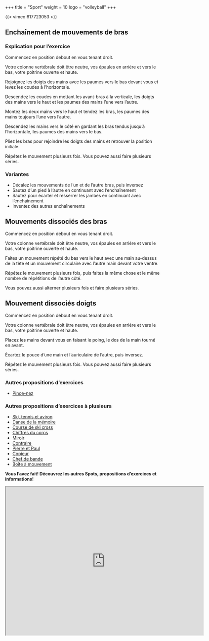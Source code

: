+++
title = "Sport"
weight = 10
logo = "volleyball"
+++

{{< vimeo 617723053 >}}

## Enchaînement de mouvements de bras

### Explication pour l’exercice

Commencez en position debout en vous tenant droit.

Votre colonne vertébrale doit être neutre, vos épaules en arrière et vers le bas, votre poitrine ouverte et haute.

Rejoignez les doigts des mains avec les paumes vers le bas devant vous et levez les coudes à l’horizontale.

Descendez les coudes en mettant les avant-bras à la verticale, les doigts des mains vers le haut et les paumes des mains l’une vers l’autre.

Montez les deux mains vers le haut et tendez les bras, les paumes des mains toujours l’une vers l’autre.

Descendez les mains vers le côté en gardant les bras tendus jusqu’à l’horizontale, les paumes des mains vers le bas.

Pliez les bras pour rejoindre les doigts des mains et retrouver la position initiale.

Répétez le mouvement plusieurs fois. Vous pouvez aussi faire plusieurs séries.

### Variantes

- Décalez les mouvements de l’un et de l’autre bras, puis inversez
- Sautez d’un pied à l’autre en continuant avec l’enchaînement
- Sautez pour écarter et resserrer les jambes en continuant avec l’enchaînement
- Inventez des autres enchaînements

## Mouvements dissociés des bras

Commencez en position debout en vous tenant droit.

Votre colonne vertébrale doit être neutre, vos épaules en arrière et vers le bas, votre poitrine ouverte et haute.

Faites un mouvement répété du bas vers le haut avec une main au-dessus de la tête et un mouvement circulaire avec l’autre main devant votre ventre.

Répétez le mouvement plusieurs fois, puis faites la même chose et le même nombre de répétitions de l’autre côté.

Vous pouvez aussi alterner plusieurs fois et faire plusieurs séries.

## Mouvement dissociés doigts

Commencez en position debout en vous tenant droit.

Votre colonne vertébrale doit être neutre, vos épaules en arrière et vers le bas, votre poitrine ouverte et haute.

Placez les mains devant vous en faisant le poing, le dos de la main tourné en avant.

Écartez le pouce d’une main et l’auriculaire de l’autre, puis inversez.

Répétez le mouvement plusieurs fois. Vous pouvez aussi faire plusieurs séries.


### Autres propositions d’exercices

- [Pince-nez](https://www.schulebewegt.ch/fr/aufgaben/pince-nez)

### Autres propositions d’exercices à plusieurs

- [Ski, tennis et aviron](https://www.schulebewegt.ch/fr/aufgaben/Ski_tennis_et_aviron)
- [Danse de la mémoire](https://www.schulebewegt.ch/fr/aufgaben/Danse_de_la_memoire)
- [Course de ski cross](https://www.schulebewegt.ch/fr/aufgaben/Course_de_skicross)
- [Chiffres du corps](https://www.schulebewegt.ch/fr/aufgaben/Chiffres_du_corps)
- [Miroir](https://www.schulebewegt.ch/fr/aufgaben/miroir_mon_beau_miroir)
- [Contraire](https://www.schulebewegt.ch/fr/aufgaben/Fais%2520le%2520contraire%25C2%25A0!)
- [Pierre et Paul](https://www.schulebewegt.ch/fr/aufgaben/Pierre_et_Paul)
- [Copieur](https://www.schulebewegt.ch/fr/aufgaben/Copieur)
- [Chef de bande](https://www.schulebewegt.ch/fr/aufgaben/Chef_de_bande)
- [Boîte à mouvement](https://www.schulebewegt.ch/fr/aufgaben/Boite_a_mouvement)

**Vous l’avez fait! Découvrez les autres Spots, propositions d’exercices et informations!**

<iframe src="https://www.google.com/maps/d/embed?mid=1kiaz6lXCXIZeFgHnKRHjAHR-OJKiV2c&ehbc=2E312F" width="640" height="480"></iframe>